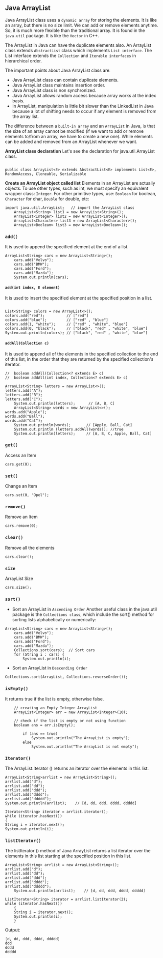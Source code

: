 ## Java ArrayList
Java ArrayList class uses a `dynamic array` for storing the elements. It is like an array, but there is no size limit. We can add or remove elements anytime. So, it is much more flexible than the traditional array. It is found in the `java.util` package. It is like the `Vector` in C++.

The ArrayList in Java can have the duplicate elements also. An ArrayList class extends `AbstractList` class which implements `List interface`. The List interface extends the `Collection` and `Iterable interfaces` in hierarchical order.

The important points about Java ArrayList class are:

- Java ArrayList class can contain duplicate elements.
- Java ArrayList class maintains insertion order.
- Java ArrayList class is non synchronized.
- Java ArrayList allows random access because array works at the index basis.
- In ArrayList, manipulation is little bit slower than the LinkedList in Java because a lot of shifting needs to occur if any element is removed from the array list.

The difference between a `built-in array` and an `ArrayList` in Java, is that the size of an array cannot be modified (if we want to add or remove elements to/from an array, we have to create a new one). While elements can be added and removed from an ArrayList whenever we want.

**ArrayList class declaration**
Let's see the declaration for java.util.ArrayList class.

```

public class ArrayList<E> extends AbstractList<E> implements List<E>, RandomAccess, Cloneable, Serializable
```

**Create an ArrayList object called list**
Elements in an ArrayList are actually objects. To use other types, such as int, we must specify an equivalent wrapper class: `Integer`. For other primitive types, use: `Boolean` for boolean, `Character` for char, `Double` for double, etc:
```
import java.util.ArrayList;   // import the ArrayList class
    ArrayList<String> list1 = new ArrayList<String>();
    ArrayList<Integer> list2 = new ArrayList<Integer>();
    ArrayList<Character> list3 = new ArrayList<Character>();
    ArrayList<Boolean> list3 = new ArrayList<Boolean>();
```

### `add()`
It is used to append the specified element at the end of a list.
```
ArrayList<String> cars = new ArrayList<String>();
    cars.add("Volvo");
    cars.add("BMW");
    cars.add("Ford");
    cars.add("Mazda");
    System.out.println(cars);
```
#### `add(int index, E element)`
It is used to insert the specified element at the specified position in a list.
```

List<String> colors = new ArrayList<>();  
colors.add("red");          // ["red"]  
colors.add("blue");         // ["red" , "blue"]  
colors.add(1, "white");     // ["red" , "white", "blue"]  
colors.add(0, "black");     // ["black", "red" , "white", "blue"]  
System.out.println(colors); // ["black", "red" , "white", "blue"]  
```

#### `addAll(Collection c)`

It is used to append all of the elements in the specified collection to the end of this list, in the order that they are returned by the specified collection's iterator.
```
//  boolean addAll(Collection<? extends E> c)
//  boolean addAll(int index, Collection<? extends E> c)

ArrayList<String> letters = new ArrayList<>();  
letters.add("A");  
letters.add("B");  
letters.add("C");  
    System.out.println(letters);      // [A, B, C]  
    ArrayList<String> words = new ArrayList<>();  
words.add("Apple");  
words.add("Ball");  
words.add("Cat");  
    System.out.println(words);       // [Apple, Ball, Cat]  
    System.out.println (letters.addAll(words)); //true  
    System.out.println(letters);     // [A, B, C, Apple, Ball, Cat]  
```


### `get()`
Access an Item
```
cars.get(0);
```

### `set()`
Change an Item
```
cars.set(0, "Opel");
```

### `remove()`
Remove an Item
```
cars.remove(0);
```

### `clear()`
Remove all the elements
```
cars.clear();
```

### `size`
ArrayList Size
```
cars.size();
```

### `sort()`

- Sort an ArrayList in `Ascending Order`
Another useful class in the java.util package is the `Collections class`, which include the sort() method for sorting lists alphabetically or numerically:
```
ArrayList<String> cars = new ArrayList<String>();
    cars.add("Volvo");
    cars.add("BMW");
    cars.add("Ford");
    cars.add("Mazda");
    Collections.sort(cars);  // Sort cars
    for (String i : cars) {
        System.out.println(i);
```

- Sort an ArrayList in `Descending Order`
```
Collections.sort(ArrayList, Collections.reverseOrder());
```

### `isEmpty()`
It returns true if the list is empty, otherwise false.
```
    // creating an Empty Integer ArrayList
    ArrayList<Integer> arr = new ArrayList<Integer>(10);
  
    // check if the list is empty or not using function
    boolean ans = arr.isEmpty();

        if (ans == true)
            System.out.println("The ArrayList is empty");
        else
            System.out.println("The ArrayList is not empty");
```

### `Iterator()`
The ArrayList.Iterator () returns an iterator over the elements in this list.
```
ArrayList<String>arrlist = new ArrayList<String>();  
arrlist.add("d");  
arrlist.add("dd");  
arrlist.add("ddd");  
arrlist.add("dddd");  
arrlist.add("ddddd");  
System.out.println(arrlist);    // [d, dd, ddd, dddd, ddddd]  
  
Iterator<String> iterator = arrlist.iterator();  
while (iterator.hasNext())  
{  
String i = iterator.next();  
System.out.println(i);  
```

### `listIterator()`
The listIterator () method of Java ArrayList returns a list iterator over the elements in this list starting at the specified position in this list.
```
ArrayList<String> arrlist = new ArrayList<String>();  
arrlist.add("d");  
arrlist.add("dd");  
arrlist.add("ddd");  
arrlist.add("dddd");  
arrlist.add("ddddd");  
    System.out.println(arrlist);    // [d, dd, ddd, dddd, ddddd]  
  
ListIterator<String> iterator = arrlist.listIterator(2);  
while (iterator.hasNext())  
    {  
    String i = iterator.next();  
    System.out.println(i);
    }  
```
Output:
```
[d, dd, ddd, dddd, ddddd]
ddd
dddd
ddddd
```
